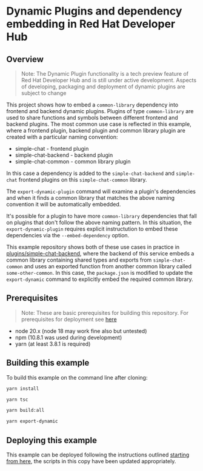 # Dynamic Plugins and dependency embedding in Red Hat Developer Hub

## Overview

> Note: The Dynamic Plugin functionality is a tech preview feature of Red Hat Developer Hub and is still under active development.  Aspects of developing, packaging and deployment of dynamic plugins are subject to change

This project shows how to embed a `common-library` dependency into frontend and backend dynamic plugins.  Plugins of type `common-library` are used to share functions and symbols between different frontend and backend plugins.  The most common use case is reflected in this example, where a frontend plugin, backend plugin and common library plugin are created with a particular naming convention:

* simple-chat - frontend plugin
* simple-chat-backend - backend plugin
* simple-chat-common - common library plugin

In this case a dependency is added to the `simple-chat-backend` and `simple-chat` frontend plugins on this `simple-chat-common` library.  

The `export-dynamic-plugin` command will examine a plugin's dependencies and when it finds a common library that matches the above naming convention it will be automatically embedded.

It's possible for a plugin to have more `common-library` dependencies that fall on plugins that don't follow the above naming pattern.  In this situation, the `export-dynamic-plugin` requires explicit instructution to embed these dependencies via the `--embed-dependency` option.

This example repository shows both of these use cases in practice in [plugins/simple-chat-backend](./plugins/simple-chat-backend/), where the backend of this service embeds a common library containing shared types and exports from `simple-chat-common` and uses an exported function from another common library called `some-other-common`.  In this case, the `package.json` is modified to update the `export-dynamic` command to explicitly embed the required common library.

## Prerequisites

> Note: These are basic prerequisites for building this repository.  For prerequisites for deployment see [here](https://github.com/gashcrumb/dynamic-plugins-getting-started?tab=readme-ov-file#prerequisites)

* node 20.x (node 18 may work fine also but untested)
* npm (10.8.1 was used during development)
* yarn (at least 3.8.1 is required)

## Building this example

To build this example on the command line after cloning:

```bash
yarn install
```

```bash
yarn tsc
```

```bash
yarn build:all
```

```bash
yarn export-dynamic
```

## Deploying this example

This example can be deployed following the instructions outlined [starting from here](https://github.com/gashcrumb/dynamic-plugins-getting-started?tab=readme-ov-file#phase-4---dynamic-plugin-deployment), the scripts in this copy have been updated appropriately.
